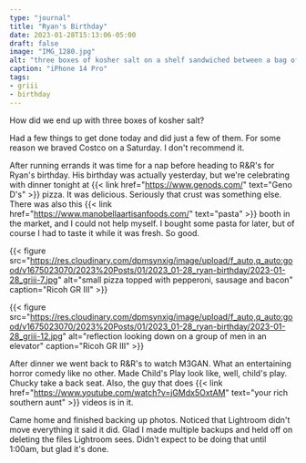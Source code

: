 ```yaml
---
type: "journal"
title: "Ryan's Birthday"
date: 2023-01-28T15:13:06-05:00
draft: false
image: "IMG_1280.jpg"
alt: "three boxes of kosher salt on a shelf sandwiched between a bag of flour on the left and packages of japanese golden curry on the right"
caption: "iPhone 14 Pro"
tags:
- griii
- birthday
---
```


How did we end up with three boxes of kosher salt?

Had a few things to get done today and did just a few of them. For some reason we braved Costco on a Saturday. I don't recommend it.

After running errands it was time for a nap before heading to R&R's for Ryan's birthday. His birthday was actually yesterday, but we're celebrating with dinner tonight at {{< link href="https://www.genods.com/" text="Geno D's" >}} pizza. It was delicious. Seriously that crust was something else. There was also this {{< link href="https://www.manobellaartisanfoods.com/" text="pasta" >}} booth in the market, and I could not help myself. I bought some pasta for later, but of course I had to taste it while it was fresh. So good.

{{< figure src="https://res.cloudinary.com/dpmsynxig/image/upload/f_auto,q_auto:good/v1675023070/2023%20Posts/01/2023_01-28_ryan-birthday/2023-01-28_griii-7.jpg" alt="small pizza topped with pepperoni, sausage and bacon" caption="Ricoh GR III" >}}

{{< figure src="https://res.cloudinary.com/dpmsynxig/image/upload/f_auto,q_auto:good/v1675023070/2023%20Posts/01/2023_01-28_ryan-birthday/2023-01-28_griii-12.jpg" alt="reflection looking down on a group of men in an elevator" caption="Ricoh GR III" >}}

After dinner we went back to R&R's to watch M3GAN. What an entertaining horror comedy like no other. Made Child's Play look like, well, child's play. Chucky take a back seat. Also, the guy that does {{< link href="https://www.youtube.com/watch?v=jGMdx5OxtAM" text="your rich southern aunt" >}} videos is in it.

Came home and finished backing up photos. Noticed that Lightroom didn't move everything it said it did. Glad I made multiple backups and held off on deleting the files Lightroom sees. Didn't expect to be doing that until 1:00am, but glad it's done.
